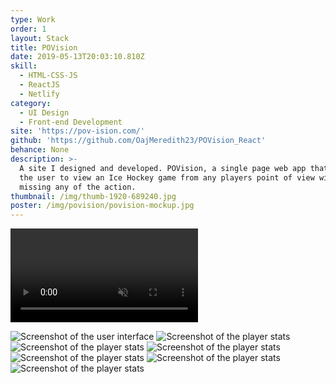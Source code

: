 ```yaml
---
type: Work
order: 1
layout: Stack
title: POVision
date: 2019-05-13T20:03:10.810Z
skill:
  - HTML-CSS-JS
  - ReactJS
  - Netlify
category:
  - UI Design
  - Front-end Development
site: 'https://pov-ision.com/'
github: 'https://github.com/OajMeredith23/POVision_React'
behance: None
description: >-
  A site I designed and developed. POVision, a single page web app that allows
  the user to view an Ice Hockey game from any players point of view without
  missing any of the action. 
thumbnail: /img/thumb-1920-689240.jpg
poster: /img/povision/povision-mockup.jpg
---
```


  <div class="work-image-video">
    <video autoplay loop muted playsinline src="/img/povision/loading-vid.mov"></video>
  </div> 

![Screenshot of the user interface](/img/povision/screenshot-1.jpg "Screenshot of the user interface")
![Screenshot of the player stats](/img/povision/player-stats-1.jpg "Screenshot of player stats")
![Screenshot of the player stats](/img/povision/player-stats-2.jpg "Screenshot of player stats")
![Screenshot of the player stats](/img/povision/player-stats-3.jpg "Screenshot of player stats")
![Screenshot of the player stats](/img/povision/player-stats-4.jpg "Screenshot of player stats")
![Screenshot of the player stats](/img/povision/team-buttons-2.jpg "Screenshot of player select buttons")
![Screenshot of the player stats](/img/povision/team-buttons-3.jpg "Screenshot of player select buttons")

<!-- <div class="work-section">
    <div class="work-text-container">
      <div class="work-text">
        <h1>Ideation, User Flow and Wireframing</h1>
        <p>            Lorem ipsum dolor sit, amet consectetur adipisicing elit. Debitis, ut temporibus repellendus porro veniam libero alias corrupti corporis excepturi sed.
        </p>
      </div>
    </div>
    <div class="work-images">
      <div class="work-image-fullwidth">
        <img src="/img/povision/screenshot-1.jpg" alt="Screenshot of the user interface"/>
      </div>
    </div>
</div>
<div class="work-section">
    <div class="work-text-container">
      <div class="work-text">
        <h1>Ideation, User Flow and Wireframing</h1>
        <p>            Lorem ipsum dolor sit, amet consectetur adipisicing elit. Debitis, ut temporibus repellendus porro veniam libero alias corrupti corporis excepturi sed.
        </p>
      </div>
    </div>
    <div class="work-images">
      <div class="work-image-grid large-tiles">
        <img src="/img/povision/player-stats-1.jpg" alt="Screenshot of player stats"/>
        <img src="/img/povision/player-stats-2.jpg" alt="Screenshot of player stats"/>
        <img src="/img/povision/player-stats-3.jpg" alt="Screenshot of player stats"/>
        <img src="/img/povision/player-stats-4.jpg" alt="Screenshot of player stats"/>
        <img src="/img/povision/team-buttons-1.jpg" alt="Screenshot of player select buttons"/>
        <img src="/img/povision/team-buttons-2.jpg" alt="Screenshot of player select buttons"/>
      </div>
      <div class="work-image-fullwidth">
        <img src="/img/povision/team-buttons-3.jpg" alt="Screenshot of player select buttons with hover state"/>
      </div>
    </div>
</div> -->

